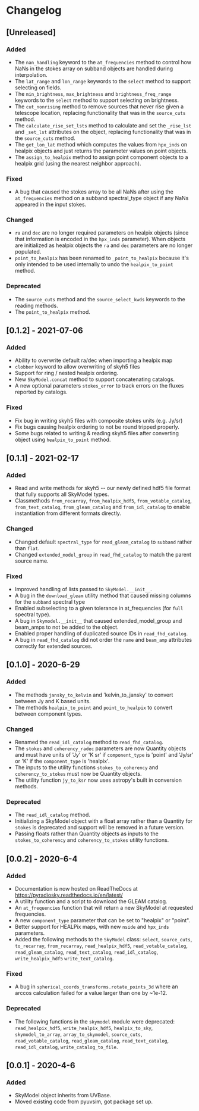 # Changelog

## [Unreleased]

### Added
- The `nan_handling` keyword to the `at_frequencies` method to control how NaNs in the
stokes array on subband objects are handled during interpolation.
- The `lat_range` and `lon_range` keywords to the `select` method to support selecting
on fields.
- The `min_brightness`, `max_brightness` and `brightness_freq_range` keywords to the
`select` method to support selecting on brightness.
- The `cut_nonrising` method to remove sources that never rise given a telescope
location, replacing functionality that was in the `source_cuts` method.
- The `calculate_rise_set_lsts` method to calculate and set the `_rise_lst` and
`_set_lst` attributes on the object, replacing functionality that was in the
`source_cuts` method.
- The `get_lon_lat` method which computes the values from `hpx_inds` on healpix objects
and just returns the parameter values on point objects.
- The `assign_to_healpix` method to assign point component objects to a healpix grid
(using the nearest neighbor approach).

### Fixed
- A bug that caused the stokes array to be all NaNs after using the `at_frequencies`
method on a subband spectral_type object if any NaNs appeared in the input stokes.

### Changed
- `ra` and `dec` are no longer required parameters on healpix objects (since that
information is encoded in the `hpx_inds` parameter). When objects are initialized as
healpix objects the `ra` and `dec` parameters are no longer populated.
- `point_to_healpix` has been renamed to `_point_to_healpix` because it's only intended
to be used internally to undo the `healpix_to_point` method.

### Deprecated
- The `source_cuts` method and the `source_select_kwds` keywords to the reading methods.
- The `point_to_healpix` method.

## [0.1.2] - 2021-07-06

### Added
- Ability to overwrite default ra/dec when importing a healpix map
- `clobber` keyword to allow overwriting of skyh5 files
- Support for ring / nested healpix ordering.
- New `SkyModel.concat` method to support concatenating catalogs.
- A new optional parameters `stokes_error` to track errors on the fluxes reported by catalogs.

### Fixed
- Fix bug in writing skyh5 files with composite stokes units (e.g. Jy/sr)
- Fix bugs causing healpix ordering to not be round tripped properly.
- Some bugs related to writing & reading skyh5 files after converting object using `healpix_to_point` method.

## [0.1.1] - 2021-02-17

### Added
- Read and write methods for skyh5 -- our newly defined hdf5 file format that fully
    supports all SkyModel types.
- Classmethods `from_recarray`, `from_healpix_hdf5`, `from_votable_catalog`,
    `from_text_catalog`, `from_gleam_catalog` and `from_idl_catalog` to enable
    instantiation from different formats directly.

### Changed
- Changed default `spectral_type` for `read_gleam_catalog` to `subband` rather than `flat`.
- Changed `extended_model_group` in `read_fhd_catalog` to match the parent source name.

### Fixed
- Improved handling of lists passed to `SkyModel.__init__`.
- A bug in the `download_gleam` utility method that caused missing columns for the
    `subband` spectral type
- Enabled subselecting to a given tolerance in at_frequencies (for `full` spectral type).
- A bug in `Skymodel.__init__` that caused extended_model_group and beam_amps
    to not be added to the object.
- Enabled proper handling of duplicated source IDs in `read_fhd_catalog`.
- A bug in `read_fhd_catalog` did not order the `name` and `beam_amp` attributes correctly for extended sources.

## [0.1.0] - 2020-6-29

### Added
- The methods `jansky_to_kelvin` and 'kelvin_to_jansky' to convert between Jy
and K based units.
- The methods `healpix_to_point` and `point_to_healpix` to convert between
component types.

### Changed
- Renamed the `read_idl_catalog` method to `read_fhd_catalog`.
- The `stokes` and `coherency_radec` parameters are now Quantity objects and must
have units of 'Jy' or 'K sr' if `component_type` is 'point' and 'Jy/sr' or 'K'
if the `component_type` is 'healpix'.
- The inputs to the utility functions `stokes_to_coherency` and `coherency_to_stokes`
must now be Quantity objects.
- The utility function `jy_to_ksr` now uses astropy's built in conversion methods.

### Deprecated
- The `read_idl_catalog` method.
- Initializing a SkyModel object with a float array rather than a Quantity for
`stokes` is deprecated and support will be removed in a future version.
- Passing floats rather than Quantity objects as inputs to the
`stokes_to_coherency` and `coherency_to_stokes` utility functions.

## [0.0.2] - 2020-6-4

### Added
- Documentation is now hosted on ReadTheDocs at https://pyradiosky.readthedocs.io/en/latest/
- A utility function and a script to download the GLEAM catalog.
- An `at_frequencies` function that will return a new SkyModel at requested frequencies.
- A new `component_type` parameter that can be set to "healpix" or "point".
- Better support for HEALPix maps, with new `nside` and `hpx_inds` parameters.
- Added the following methods to the `SkyModel` class: `select`, `source_cuts`,
`to_recarray`, `from_recarray`, `read_healpix_hdf5`, `read_votable_catalog`,
`read_gleam_catalog`, `read_text_catalog`, `read_idl_catalog`, `write_healpix_hdf5`
`write_text_catalog`.

### Fixed
- A bug in `spherical_coords_transforms.rotate_points_3d` where an arccos
calculation failed for a value larger than one by ~1e-12.

### Deprecated
- The following functions in the `skymodel` module were deprecated: `read_healpix_hdf5`,
`write_healpix_hdf5`, `healpix_to_sky`, `skymodel_to_array`, `array_to_skymodel`,
`source_cuts`, `read_votable_catalog`, `read_gleam_catalog`, `read_text_catalog`,
`read_idl_catalog`, `write_catalog_to_file`.

## [0.0.1] - 2020-4-6

### Added
- SkyModel object inherits from UVBase.
- Moved existing code from pyuvsim, got package set up.
